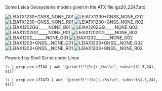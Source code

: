 Some Leica Geosystems models given in the ATX file igs20_2247.atx



![LEIATX1230+GNSS_NONE_G01](./pcv_LEIATX1230+GNSS_NONE_G01.png)
![LEIATX1230+GNSS_NONE_G02](./pcv_LEIATX1230+GNSS_NONE_G02.png)
![LEIATX1230+GNSS_NONE_R01](./pcv_LEIATX1230+GNSS_NONE_R01.png)
![LEIATX1230+GNSS_NONE_R02](./pcv_LEIATX1230+GNSS_NONE_R02.png)
![LEIAX1202GG_____NONE_G01](./pcv_LEIAX1202GG_____NONE_G01.png)
![LEIAX1202GG_____NONE_G02](./pcv_LEIAX1202GG_____NONE_G02.png)
![LEIAX1202GG_____NONE_R01](./pcv_LEIAX1202GG_____NONE_R01.png)
![LEIAX1202GG_____NONE_R02](./pcv_LEIAX1202GG_____NONE_R02.png)
![LEIAX1202_______NONE_G01](./pcv_LEIAX1202_______NONE_G01.png)
![LEIAX1202_______NONE_G02](./pcv_LEIAX1202_______NONE_G02.png)
![LEIAX1203+GNSS__NONE_G01](./pcv_LEIAX1203+GNSS__NONE_G01.png)
![LEIAX1203+GNSS__NONE_G02](./pcv_LEIAX1203+GNSS__NONE_G02.png)
![LEIAX1203+GNSS__NONE_R01](./pcv_LEIAX1203+GNSS__NONE_R01.png)
![LEIAX1203+GNSS__NONE_R02](./pcv_LEIAX1203+GNSS__NONE_R02.png)

Powered by Shell Script under Linux
```
ls | grep pcv_LEIAX | awk '{printf("![%s](./%s)\n", substr($1,5,24), $1)}'
```
```
ls | grep pcv_LEIATX | awk '{printf("![%s](./%s)\n", substr($1,5,24), $1)}'
```
